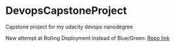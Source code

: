 # DevopsCapstoneProject
Capstone project for my udacity devops nanodegree 

New attempt at Rolling Deployment instead of Blue/Green: [Repo link](https://github.com/adinalini/DevopsCapstoneProject-2)
